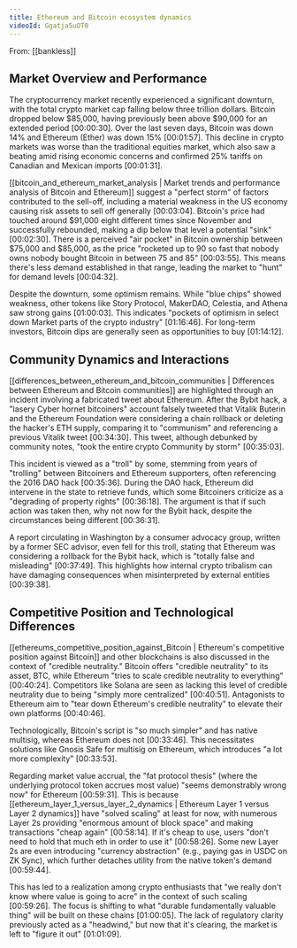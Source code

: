 ```yaml
---
title: Ethereum and Bitcoin ecosystem dynamics
videoId: Ggatja5uOT0
---
```


From: [[bankless]] <br/> 

## Market Overview and Performance
The cryptocurrency market recently experienced a significant downturn, with the total crypto market cap falling below three trillion dollars. Bitcoin dropped below $85,000, having previously been above $90,000 for an extended period <a class="yt-timestamp" data-t="00:00:30">[00:00:30]</a>. Over the last seven days, Bitcoin was down 14% and Ethereum (Ether) was down 15% <a class="yt-timestamp" data-t="00:01:57">[00:01:57]</a>. This decline in crypto markets was worse than the traditional equities market, which also saw a beating amid rising economic concerns and confirmed 25% tariffs on Canadian and Mexican imports <a class="yt-timestamp" data-t="00:01:31">[00:01:31]</a>.

[[bitcoin_and_ethereum_market_analysis | Market trends and performance analysis of Bitcoin and Ethereum]] suggest a "perfect storm" of factors contributed to the sell-off, including a material weakness in the US economy causing risk assets to sell off generally <a class="yt-timestamp" data-t="00:03:04">[00:03:04]</a>. Bitcoin's price had touched around $91,000 eight different times since November and successfully rebounded, making a dip below that level a potential "sink" <a class="yt-timestamp" data-t="00:02:30">[00:02:30]</a>. There is a perceived "air pocket" in Bitcoin ownership between $75,000 and $85,000, as the price "rocketed up to 90 so fast that nobody owns nobody bought Bitcoin in between 75 and 85" <a class="yt-timestamp" data-t="00:03:55">[00:03:55]</a>. This means there's less demand established in that range, leading the market to "hunt" for demand levels <a class="yt-timestamp" data-t="00:04:32">[00:04:32]</a>.

Despite the downturn, some optimism remains. While "blue chips" showed weakness, other tokens like Story Protocol, MakerDAO, Celestia, and Athena saw strong gains <a class="yt-timestamp" data-t="01:00:03">[01:00:03]</a>. This indicates "pockets of optimism in select down Market parts of the crypto industry" <a class="yt-timestamp" data-t="01:16:46">[01:16:46]</a>. For long-term investors, Bitcoin dips are generally seen as opportunities to buy <a class="yt-timestamp" data-t="01:14:12">[01:14:12]</a>.

## Community Dynamics and Interactions
[[differences_between_ethereum_and_bitcoin_communities | Differences between Ethereum and Bitcoin communities]] are highlighted through an incident involving a fabricated tweet about Ethereum. After the Bybit hack, a "lasery Cyber hornet bitcoiners" account falsely tweeted that Vitalik Buterin and the Ethereum Foundation were considering a chain rollback or deleting the hacker's ETH supply, comparing it to "communism" and referencing a previous Vitalik tweet <a class="yt-timestamp" data-t="00:34:30">[00:34:30]</a>. This tweet, although debunked by community notes, "took the entire crypto Community by storm" <a class="yt-timestamp" data-t="00:35:03">[00:35:03]</a>.

This incident is viewed as a "troll" by some, stemming from years of "trolling" between Bitcoiners and Ethereum supporters, often referencing the 2016 DAO hack <a class="yt-timestamp" data-t="00:35:36">[00:35:36]</a>. During the DAO hack, Ethereum did intervene in the state to retrieve funds, which some Bitcoiners criticize as a "degrading of property rights" <a class="yt-timestamp" data-t="00:36:18">[00:36:18]</a>. The argument is that if such action was taken then, why not now for the Bybit hack, despite the circumstances being different <a class="yt-timestamp" data-t="00:36:31">[00:36:31]</a>.

A report circulating in Washington by a consumer advocacy group, written by a former SEC advisor, even fell for this troll, stating that Ethereum was considering a rollback for the Bybit hack, which is "totally false and misleading" <a class="yt-timestamp" data-t="00:37:49">[00:37:49]</a>. This highlights how internal crypto tribalism can have damaging consequences when misinterpreted by external entities <a class="yt-timestamp" data-t="00:39:38">[00:39:38]</a>.

## Competitive Position and Technological Differences
[[ethereums_competitive_position_against_Bitcoin | Ethereum's competitive position against Bitcoin]] and other blockchains is also discussed in the context of "credible neutrality." Bitcoin offers "credible neutrality" to its asset, BTC, while Ethereum "tries to scale credible neutrality to everything" <a class="yt-timestamp" data-t="00:40:24">[00:40:24]</a>. Competitors like Solana are seen as lacking this level of credible neutrality due to being "simply more centralized" <a class="yt-timestamp" data-t="00:40:51">[00:40:51]</a>. Antagonists to Ethereum aim to "tear down Ethereum's credible neutrality" to elevate their own platforms <a class="yt-timestamp" data-t="00:40:46">[00:40:46]</a>.

Technologically, Bitcoin's script is "so much simpler" and has native multisig, whereas Ethereum does not <a class="yt-timestamp" data-t="00:33:46">[00:33:46]</a>. This necessitates solutions like Gnosis Safe for multisig on Ethereum, which introduces "a lot more complexity" <a class="yt-timestamp" data-t="00:33:53">[00:33:53]</a>.

Regarding market value accrual, the "fat protocol thesis" (where the underlying protocol token accrues most value) "seems demonstrably wrong now" for Ethereum <a class="yt-timestamp" data-t="00:59:31">[00:59:31]</a>. This is because [[ethereum_layer_1_versus_layer_2_dynamics | Ethereum Layer 1 versus Layer 2 dynamics]] have "solved scaling" at least for now, with numerous Layer 2s providing "enormous amount of block space" and making transactions "cheap again" <a class="yt-timestamp" data-t="00:58:14">[00:58:14]</a>. If it's cheap to use, users "don't need to hold that much eth in order to use it" <a class="yt-timestamp" data-t="00:58:26">[00:58:26]</a>. Some new Layer 2s are even introducing "currency abstraction" (e.g., paying gas in USDC on ZK Sync), which further detaches utility from the native token's demand <a class="yt-timestamp" data-t="00:59:44">[00:59:44]</a>.

This has led to a realization among crypto enthusiasts that "we really don't know where value is going to acre" in the context of such scaling <a class="yt-timestamp" data-t="00:59:26">[00:59:26]</a>. The focus is shifting to what "durable fundamentally valuable thing" will be built on these chains <a class="yt-timestamp" data-t="01:00:05">[01:00:05]</a>. The lack of regulatory clarity previously acted as a "headwind," but now that it's clearing, the market is left to "figure it out" <a class="yt-timestamp" data-t="01:01:09">[01:01:09]</a>.